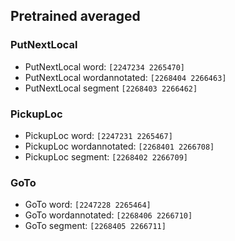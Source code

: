 ## Pretrained averaged

### PutNextLocal
- PutNextLocal word: `[2247234 2265470]`
- PutNextLocal wordannotated: `[2268404 2266463]`
- PutNextLocal segment `[2268403 2266462]`

### PickupLoc
- PickupLoc word: `[2247231 2265467]`
- PickupLoc wordannotated: `[2268401 2266708]`
- PickupLoc segment: `[2268402 2266709]`

### GoTo
- GoTo word: `[2247228 2265464]`
- GoTo wordannotated: `[2268406 2266710]`
- GoTo segment: `[2268405 2266711]`